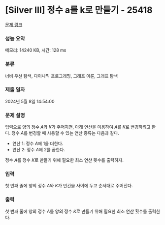 # [Silver III] 정수 a를 k로 만들기 - 25418 

[문제 링크](https://www.acmicpc.net/problem/25418) 

### 성능 요약

메모리: 14240 KB, 시간: 128 ms

### 분류

너비 우선 탐색, 다이나믹 프로그래밍, 그래프 이론, 그래프 탐색

### 제출 일자

2024년 5월 8일 14:54:00

### 문제 설명

<p>입력으로 양의 정수 <em>A</em>와 <em>K</em>가 주어지면, 아래 연산을 이용하여 <em>A</em>를 <em>K</em>로 변경하려고 한다. 정수 <em>A</em>를 변경할 때 사용할 수 있는 연산 종류는 다음과 같다.</p>

<ul>
	<li>연산 1: 정수 <em>A</em>에 1을 더한다.</li>
	<li>연산 2: 정수 <em>A</em>에 2를 곱한다.</li>
</ul>

<p>정수 <em>A</em>를 정수 <em>K</em>로 만들기 위해 필요한 최소 연산 횟수를 출력하자.</p>

### 입력 

 <p>첫 번째 줄에 양의 정수 <em>A</em>와 <em>K</em>가 빈칸을 사이에 두고 순서대로 주어진다.</p>

### 출력 

 <p class="0">첫 번째 줄에 양의 정수 <em>A</em>를 양의 정수 <em>K</em>로 만들기 위해 필요한 최소 연산 횟수를 출력한다.</p>

